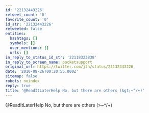 ```yaml
---
id: '22132443226'
retweet_count: '0'
favorite_count: '0'
id_str: '22132443226'
retweeted: false
entities:
  hashtags: []
  symbols: []
  user_mentions: []
  urls: []
in_reply_to_status_id_str: '22118323838'
in_reply_to_screen_name: pocketsupport
original_url: https://twitter.com/jth/status/22132443226
date: '2010-08-26T00:20:55.000Z'
sitemap: false
robots: noindex
reply: true
title: '@ReadItLaterHelp No, but there are others (&gt;~^/+)'
---
```


@ReadItLaterHelp No, but there are others (&gt;~^/+)